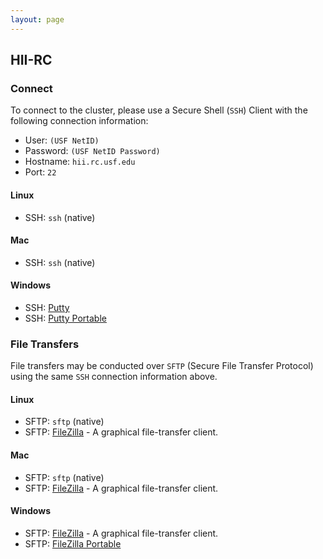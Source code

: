 ```yaml
---
layout: page
---
```


## HII-RC

### Connect

To connect to the cluster, please use a Secure Shell (`SSH`) Client with the following connection information:

- User: `(USF NetID)`
- Password: `(USF NetID Password)`
- Hostname: `hii.rc.usf.edu`
- Port: `22`

#### Linux

- SSH: `ssh` (native)

#### Mac

- SSH: `ssh` (native)

#### Windows

- SSH: [Putty](http://www.chiark.greenend.org.uk/~sgtatham/putty/download.html)
- SSH: [Putty Portable](http://portableapps.com/apps/internet/putty_portable)

### File Transfers

File transfers may be conducted over `SFTP` (Secure File Transfer Protocol) using the same `SSH` connection information above.

#### Linux

- SFTP: `sftp` (native)
- SFTP: [FileZilla](https://filezilla-project.org/) - A graphical file-transfer client.

#### Mac

- SFTP: `sftp` (native)
- SFTP: [FileZilla](https://filezilla-project.org/) - A graphical file-transfer client.

#### Windows

- SFTP: [FileZilla](https://filezilla-project.org/) - A graphical file-transfer client.
- SFTP: [FileZilla Portable](http://portableapps.com/apps/internet/putty_portable)

